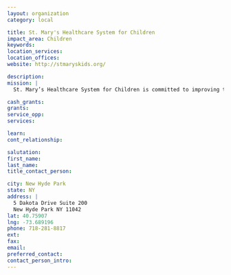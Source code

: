 ```yaml
---
layout: organization
category: local

title: St. Mary's Healthcare System for Children
impact_area: Children
keywords: 
location_services: 
location_offices: 
website: http://stmaryskids.org/

description: 
mission: |
  St. Mary’s Healthcare System for Children is committed to improving the health and quality of life for children and families with special needs.

cash_grants: 
grants: 
service_opp: 
services: 

learn: 
cont_relationship: 

salutation: 
first_name: 
last_name: 
title_contact_person: 

city: New Hyde Park
state: NY
address: |
  5 Dakota Drive Suite 200  
  New Hyde Park NY 11042
lat: 40.75907
lng: -73.689196
phone: 718-281-8817
ext: 
fax: 
email: 
preferred_contact: 
contact_person_intro: 
---
```

